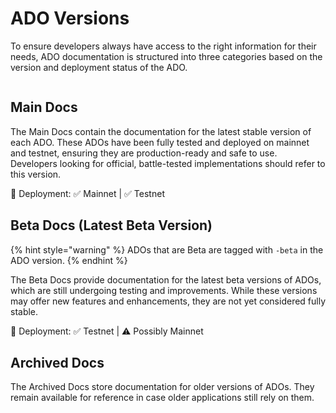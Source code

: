 # ADO Versions

To ensure developers always have access to the right information for their needs, ADO documentation is structured into three categories based on the version and deployment status of the ADO.

<figure><img src="../.gitbook/assets/Screenshot 2025-02-03 at 10.36.45 PM.png" alt=""><figcaption></figcaption></figure>

## Main Docs

The Main Docs contain the documentation for the latest stable version of each ADO. These ADOs have been fully tested and deployed on mainnet and testnet, ensuring they are production-ready and safe to use. Developers looking for official, battle-tested implementations should refer to this version.

📌 Deployment: ✅ Mainnet | ✅ Testnet

## Beta Docs (Latest Beta Version)

{% hint style="warning" %}
&#x20;ADOs that are Beta are tagged with `-beta` in the ADO version.
{% endhint %}

The Beta Docs provide documentation for the latest beta versions of ADOs, which are still undergoing testing and improvements. While these versions may offer new features and enhancements, they are not yet considered fully stable.

📌 Deployment: ✅ Testnet | ⚠️ Possibly Mainnet&#x20;

## Archived Docs

The Archived Docs store documentation for older versions of ADOs. They remain available for reference in case older applications still rely on them.
